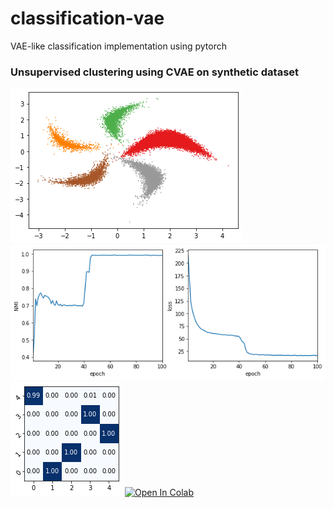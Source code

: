 # classification-vae
 VAE-like classification implementation using pytorch

### Unsupervised clustering using CVAE on synthetic dataset
![synthetic dataset](https://github.com/uesmgn/classification-vae/blob/master/img/synthetic_dataset.png)
![synthetic dataset](https://github.com/uesmgn/classification-vae/blob/master/img/loss_cvae.png)
![synthetic dataset](https://github.com/uesmgn/classification-vae/blob/master/img/cm_cvae.png)
[![Open In Colab](https://colab.research.google.com/assets/colab-badge.svg)](https://colab.research.google.com/drive/1FJgajM8ryfjz6wkEL1VIzgr5YI6uQSbg?usp=sharing)
